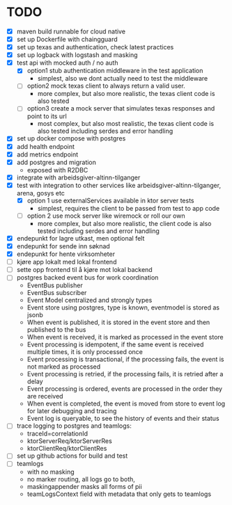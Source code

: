 # TODO
- [x] maven build runnable for cloud native
- [x] set up Dockerfile with chaingguard
- [x] set up texas and authentication, check latest practices
- [x] set up logback with logstash and masking
- [x] test api with mocked auth / no auth
  - [x] option1 stub authentication middleware in the test application
    - simplest, also we dont actually need to test the middleware
  - [ ] option2 mock texas client to always return a valid user.
    - more complex, but also more realistic, the texas client code is also tested
  - [ ] option3 create a mock server that simulates texas responses and point to its url
    - most complex, but also most realistic, the texas client code is also tested including serdes and error handling
- [x] set up docker compose with postgres
- [x] add health endpoint
- [x] add metrics endpoint
- [x] add postgres and migration
  - exposed with R2DBC
- [x] integrate with arbeidsgiver-altinn-tilganger
- [x] test with integration to other services like arbeidsgiver-altinn-tilganger, arena, gosys etc
  - [x] option 1 use externalServices available in ktor server tests
    - simplest, requires the client to be passed from test to app code
  - [ ] option 2 use mock server like wiremock or roll our own
    - more complex, but also more realistic, the client code is also tested including serdes and error handling
- [x] endepunkt for lagre utkast, men optional felt
- [x] endepunkt for sende inn søknad
- [x] endepunkt for hente virksomheter
- [ ] kjøre app lokalt med lokal frontend
- [ ] sette opp frontend til å kjøre mot lokal backend
- [ ] postgres backed event bus for work coordination
  - EventBus publisher 
  - EventBus subscriber
  - Event Model centralized and strongly types
  - Event store using postgres, type is known, eventmodel is stored as jsonb
  - When event is published, it is stored in the event store and then published to the bus
  - When event is received, it is marked as processed in the event store
  - Event processing is idempotent, if the same event is received multiple times, it is only processed once
  - Event processing is transactional, if the processing fails, the event is not marked as processed
  - Event processing is retried, if the processing fails, it is retried after a delay
  - Event processing is ordered, events are processed in the order they are received
  - When event is completed, the event is moved from store to event log for later debugging and tracing
  - Event log is queryable, to see the history of events and their status
- [ ] trace logging to postgres and teamlogs:
  - traceId=correlationId 
  - ktorServerReq/ktorServerRes 
  - ktorClientReq/ktorClientRes
- [ ] set up github actions for build and test
- [ ] teamlogs
  - with no masking
  - no marker routing, all logs go to both,
  - maskingappender masks all forms of pii
  - teamLogsContext field with metadata that only gets to teamlogs
